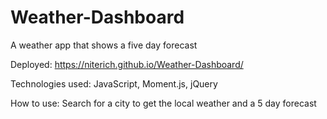 # Weather-Dashboard
A weather app that shows a five day forecast

Deployed: https://niterich.github.io/Weather-Dashboard/

Technologies used: JavaScript, Moment.js, jQuery

How to use: Search for a city to get the local weather and a 5 day forecast

